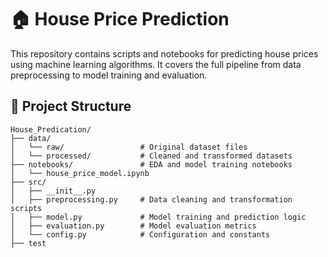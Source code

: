 # 🏠 House Price Prediction

This repository contains scripts and notebooks for predicting house prices using machine learning algorithms. It covers the full pipeline from data preprocessing to model training and evaluation.

## 📂 Project Structure

```text
House_Predication/
├── data/
│   └── raw/                 # Original dataset files
│   └── processed/           # Cleaned and transformed datasets
├── notebooks/               # EDA and model training notebooks
│   └── house_price_model.ipynb
├── src/
│   ├── __init__.py
│   ├── preprocessing.py     # Data cleaning and transformation scripts
│   ├── model.py             # Model training and prediction logic
│   ├── evaluation.py        # Model evaluation metrics
│   └── config.py            # Configuration and constants
├── test
